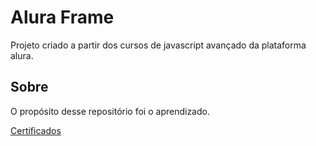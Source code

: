 # Alura Frame

Projeto criado a partir dos cursos de javascript avançado da plataforma alura.

## Sobre

O propósito desse repositório foi o aprendizado.
 

[Certificados](https://cursos.alura.com.br/user/willian-arana/fullCertificate/4f9a2965d4caaa98777b69ea3c74458c)